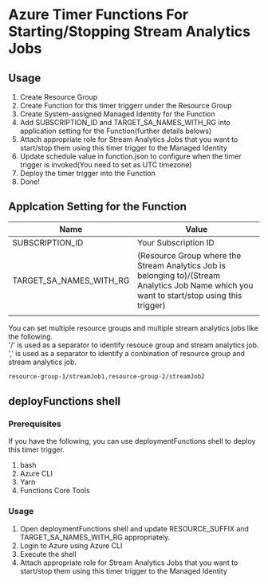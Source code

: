 # Azure Timer Functions For Starting/Stopping Stream Analytics Jobs

## Usage

1. Create Resource Group
1. Create Function for this timer triggerr under the Resource Group
1. Create System-assigned Managed Identity for the Function
1. Add SUBSCRIPTION_ID and TARGET_SA_NAMES_WITH_RG into application setting for the Function(further details belows)
1. Attach appropriate role for Stream Analytics Jobs that you want to start/stop them using this timer trigger to the Managed Identity
1. Update schedule value in function.json to configure when the timer trigger is invoked(You need to set as UTC timezone)
1. Deploy the timer trigger into the Function
1. Done!

## Applcation Setting for the Function

| Name                    | Value                                                                                                                               |
| ----------------------- | ----------------------------------------------------------------------------------------------------------------------------------- |
| SUBSCRIPTION_ID         | Your Subscription ID                                                                                                                |
| TARGET_SA_NAMES_WITH_RG | (Resource Group where the Stream Analytics Job is belonging to)/(Stream Analytics Job Name which you want to start/stop using this trigger) |
|                         |                                                                                                                                     |

You can set multiple resource groups and multiple stream analytics jobs like the following.  
'/' is used as a separator to identify resouce group and stream analytics job.  
',' is used as a separator to identify a conbination of resource group and stream analytics job.

```cmd
resource-group-1/streamJob1,resource-group-2/streamJob2
```

## deployFunctions shell

### Prerequisites

If you have the following, you can use deploymentFunctions shell to deploy this timer trigger.

1. bash
1. Azure CLI
1. Yarn
1. Functions Core Tools

### Usage

1. Open deploymentFunctions shell and update RESOURCE_SUFFIX and TARGET_SA_NAMES_WITH_RG appropriately.
1. Login to Azure using Azure CLI
1. Execute the shell
1. Attach appropriate role for Stream Analytics Jobs that you want to start/stop them using this timer trigger to the Managed Identity

